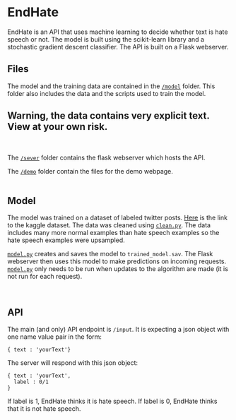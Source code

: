 # EndHate

EndHate is an API that uses machine learning to decide whether text is hate speech or not. The model is built using the scikit-learn library and a
stochastic gradient descent classifier. The API is built on a Flask webserver.

## Files
The model and the training data are contained in the [```/model```](https://github.com/vikram-ak/EndHate/tree/master/model) folder. This folder also includes the data and the scripts used to train the model. 

## **Warning, the data contains very explicit text. View at your own risk.**
<br>

The [```/sever```](https://github.com/vikram-ak/EndHate/tree/master/server) folder contains the flask webserver which hosts the API.

The [```/demo```](https://github.com/vikram-ak/EndHate/tree/master/demo) folder contain the files for the demo webpage.
<br>
<br>

## Model
The model was trained on a dataset of labeled twitter posts. [Here](https://www.kaggle.com/mrmorj/hate-speech-and-offensive-language-dataset) is the link to the kaggle dataset. The data was cleaned using [```clean.py```](https://github.com/vikram-ak/EndHate/tree/master/model/model.py). The data includes many more normal examples than hate speech examples so the hate speech examples were upsampled.

[```model.py```](https://github.com/vikram-ak/EndHate/tree/master/model/model.py) creates and saves the model to ```trained_model.sav```. The Flask webserver then uses this model to make predictions on incoming requests. [```model.py```](https://github.com/vikram-ak/EndHate/tree/master/model/model.py) only needs to be run when updates to the algorithm are made (it is not run for each request).

<br>

## API

The main (and only) API endpoint is ```/input```. It is expecting a json object with one name value pair in the form:
```
{ text : 'yourText'}
```

The server will respond with this json object:
```
{ text : 'yourText',
  label : 0/1
}
```
If label is 1, EndHate thinks it is hate speech. If label is 0, EndHate thinks that it is not hate speech.


